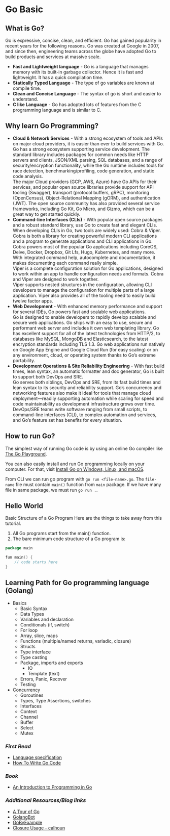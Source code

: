 # Go Basic
## What is Go?
Go is expressive, concise, clean, and efficient. Go has gained popularity in recent years for the following reasons. Go was created at Google in 2007, and since then, engineering teams across the globe have adopted Go to build products and services at massive scale.
- **Fast and Lightweight language** - Go is a language that manages memory with its built-in garbage collector. Hence it is fast and lightweight. It has a quick compilation time.
- **Statically Typed Language** - The type of go variables are known at compile time.
- **Clean and Concise Language** - The syntax of go is short and easier to understand.
- **C like Language** - Go has adopted lots of features from the C programming language and is similar to C.

## Why learn Go Programming?
- **Cloud & Network Services** - With a strong ecosystem of tools and APIs on major cloud providers, it is easier than ever to build services with Go.
</br>Go has a strong ecosystem supporting service development. The standard library includes packages for common needs like HTTP servers and clients, JSON/XML parsing, SQL databases, and a range of security/encryption functionality, while the Go runtime includes tools for race detection, benchmarking/profiling, code generation, and static code analysis.
</br>The major Cloud providers (GCP, AWS, Azure) have Go APIs for their services, and popular open source libraries provide support for API tooling (Swagger), transport (protocol buffers, gRPC), monitoring (OpenCensus), Object-Relational Mapping (gORM), and authentication (JWT). The open source community has also provided several service frameworks, including Go Kit, Go Micro, and Gizmo, which can be a great way to get started quickly.
- **Command-line Interfaces (CLIs)** - With popular open source packages and a robust standard library, use Go to create fast and elegant CLIs.
</br>When developing CLIs in Go, two tools are widely used: Cobra & Viper.
</br>Cobra is both a library for creating powerful modern CLI applications and a program to generate applications and CLI applications in Go. Cobra powers most of the popular Go applications including CoreOS, Delve, Docker, Dropbox, Git Lfs, Hugo, Kubernetes, and many more. With integrated command help, autocomplete and documentation, it makes documenting each command really simple.
</br>Viper is a complete configuration solution for Go applications, designed to work within an app to handle configuration needs and formats. Cobra and Viper are designed to work together.
</br>Viper supports nested structures in the configuration, allowing CLI developers to manage the configuration for multiple parts of a large application. Viper also provides all of the tooling need to easily build twelve factor apps.
- **Web Development** - With enhanced memory performance and support for several IDEs, Go powers fast and scalable web applications.
</br>Go is designed to enable developers to rapidly develop scalable and secure web applications. Go ships with an easy to use, secure and performant web server and includes it own web templating library. Go has excellent support for all of the latest technologies from HTTP/2, to databases like MySQL, MongoDB and Elasticsearch, to the latest encryption standards including TLS 1.3. Go web applications run natively on Google App Engine and Google Cloud Run (for easy scaling) or on any environment, cloud, or operating system thanks to Go’s extreme portability.
- **Development Operations & Site Reliability Engineering** - With fast build times, lean syntax, an automatic formatter and doc generator, Go is built to support both DevOps and SRE.
</br>Go serves both siblings, DevOps and SRE, from its fast build times and lean syntax to its security and reliability support. Go’s concurrency and networking features also make it ideal for tools that manage cloud deployment—readily supporting automation while scaling for speed and code maintainability as development infrastructure grows over time.
</br>DevOps/SRE teams write software ranging from small scripts, to command-line interfaces (CLI), to complex automation and services, and Go’s feature set has benefits for every situation.

## How to run Go?
The simplest way of running Go code is by using an online Go compiler like [The Go Playground](https://go.dev/play/).

You can also easily install and run Go programming locally on your computer. For that, visit [Install Go on Windows, Linux, and macOS](https://go.dev/doc/install).

From CLI we can run go program with `go run <file-name>.go`. The `file-name` file must contain `main()` function from `main` package. If we have many file in same package, we must run `go run .`.

## Hello World
Basic Structure of a Go Program
Here are the things to take away from this tutorial.

1. All Go programs start from the main() function.
2. The bare minimum code structure of a Go program is:
```go
package main

fun main() {
    // code starts here
}
```

## Learning Path for Go programming language (Golang)
- Basics
    - Basic Syntax
    - Data Types
    - Variables and declaration
    - Conditionals (if, switch)
    - For loop
    - Array, slice, maps
    - Functions (multiple/named returns, variadic, closure)
    - Structs
    - Type interface
    - Type casting
    - Package, imports and exports
        - IO 
        - Template (text)
    - Errors, Panic, Recover
    - Testing
- Concurrency
    - Goroutines
    - Types, Type Assertions, switches
    - Interfaces
    - Context
    - Channel
    - Buffer
    - Select
    - Mutex


### *First Read*
- [Language specification](https://go.dev/ref/spec)
- [How To Write Go Code](https://go.dev/doc/code)

### *Book*
- [An Introduction to Programming in Go](https://www.golang-book.com/books/intro)

### *Additional Resources/Blog links*
- [A Tour of Go](https://go.dev/tour/welcome/1)
- [GolangBot](https://golangbot.com/learn-golang-series/)
- [GoByExample](https://gobyexample.com/)
- [Closure Usage - calhoun](https://www.calhoun.io/5-useful-ways-to-use-closures-in-go/)